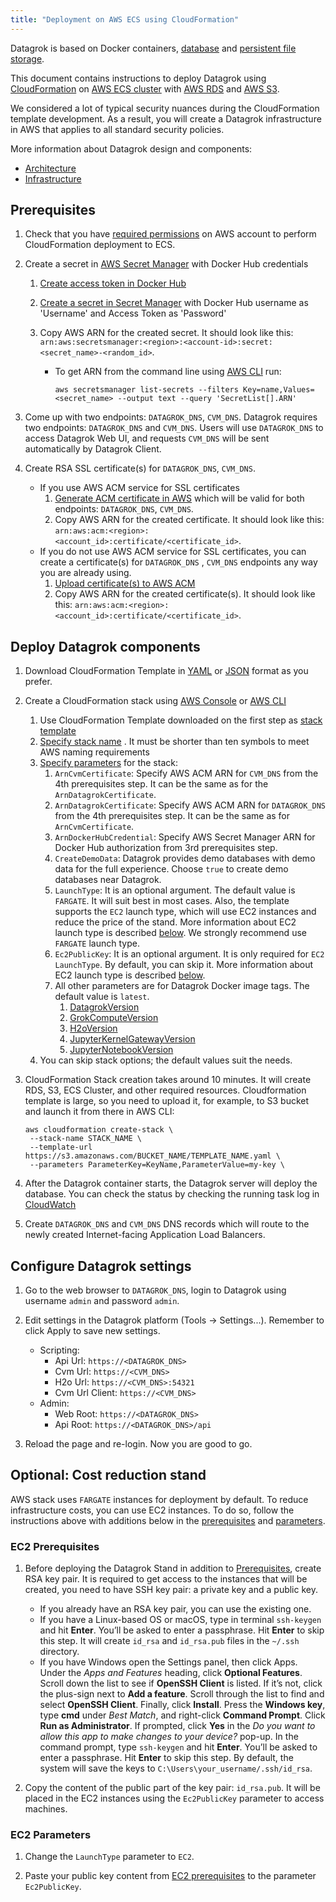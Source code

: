```yaml
---
title: "Deployment on AWS ECS using CloudFormation"
---
```


Datagrok is based on Docker containers, [database](infrastructure.md#database)
and [persistent file storage](infrastructure.md#storage).

This document contains instructions to deploy Datagrok using [CloudFormation](https://aws.amazon.com/cloudformation/)
on [AWS ECS cluster](https://aws.amazon.com/ecs/) with [AWS RDS](https://aws.amazon.com/rds/)
and [AWS S3](https://aws.amazon.com/s3/).

We considered a lot of typical security nuances during the CloudFormation template development. As a result, you will
create a Datagrok infrastructure in AWS that applies to all standard security policies.

More information about Datagrok design and components:

* [Architecture](architecture.md)
* [Infrastructure](infrastructure.md)

## Prerequisites

1. Check that you
   have [required permissions](https://github.com/datagrok-ai/public/blob/master/help/develop/admin/deploy/iam.list)
   on AWS account to perform CloudFormation deployment to ECS.

2. Create a secret in [AWS Secret Manager](https://aws.amazon.com/secrets-manager/) with Docker Hub credentials
   1. [Create access token in Docker Hub](https://docs.docker.com/docker-hub/access-tokens/)
   2. [Create a secret in Secret Manager](https://docs.aws.amazon.com/secretsmanager/latest/userguide/manage_create-basic-secret.html)
      with Docker Hub username as 'Username' and Access Token as 'Password'
   3. Copy AWS ARN for the created secret. It should look like this:
      `arn:aws:secretsmanager:<region>:<account-id>:secret:<secret_name>-<random_id>`.

        * To get ARN from the command line
          using [AWS CLI](https://docs.aws.amazon.com/cli/latest/userguide/getting-started-install.html) run:

          ```shell
          aws secretsmanager list-secrets --filters Key=name,Values=<secret_name> --output text --query 'SecretList[].ARN'
          ```

3. Come up with two endpoints: `DATAGROK_DNS`, `CVM_DNS`. Datagrok requires two endpoints: `DATAGROK_DNS` and `CVM_DNS`.
   Users will use `DATAGROK_DNS` to access Datagrok Web UI, and requests `CVM_DNS` will be sent automatically by
   Datagrok Client.

4. Create RSA SSL certificate(s) for `DATAGROK_DNS`, `CVM_DNS`.

   * If you use AWS ACM service for SSL certificates
       1. [Generate ACM certificate in AWS](https://docs.aws.amazon.com/acm/latest/userguide/gs-acm-request-public.html)
          which will be valid for both endpoints: `DATAGROK_DNS`, `CVM_DNS`.
       2. Copy AWS ARN for the created certificate. It should look like
          this: `arn:aws:acm:<region>:<account_id>:certificate/<certificate_id>`.
   * If you do not use AWS ACM service for SSL certificates, you can create a certificate(s) for `DATAGROK_DNS`
     , `CVM_DNS` endpoints any way you are already using.
       1. [Upload certificate(s) to AWS ACM](https://docs.aws.amazon.com/acm/latest/userguide/import-certificate-api-cli.html)
       2. Copy AWS ARN for the created certificate(s). It should look like
          this: `arn:aws:acm:<region>:<account_id>:certificate/<certificate_id>`.

## Deploy Datagrok components

1. Download CloudFormation
   Template in
   [YAML](https://github.com/datagrok-ai/public/blob/master/help/develop/admin/deploy/cloudformation/cloudformation.yml)
   or
   [JSON](https://github.com/datagrok-ai/public/blob/master/help/develop/admin/deploy/cloudformation/cloudformation.json)
   format as you prefer.

2. Create a CloudFormation stack
   using [AWS Console](https://docs.aws.amazon.com/AWSCloudFormation/latest/UserGuide/cfn-console-create-stack.html)
   or [AWS CLI](https://docs.aws.amazon.com/AWSCloudFormation/latest/UserGuide/using-cfn-cli-creating-stack.html)

   1. Use CloudFormation Template downloaded on the first step
      as [stack template](https://docs.aws.amazon.com/AWSCloudFormation/latest/UserGuide/cfn-using-console-create-stack-template.html)
   2. [Specify stack name](https://docs.aws.amazon.com/AWSCloudFormation/latest/UserGuide/cfn-using-console-create-stack-parameters.html)
      . It must be shorter than ten symbols to meet AWS naming requirements
   3. [Specify parameters](https://docs.aws.amazon.com/AWSCloudFormation/latest/UserGuide/cfn-using-console-create-stack-parameters.html)
      for the stack:
      1. `ArnCvmCertificate`: Specify AWS ACM ARN for `CVM_DNS` from the 4th prerequisites step. It can be the same as
         for the `ArnDatagrokCertificate`.
      2. `ArnDatagrokCertificate`: Specify AWS ACM ARN for `DATAGROK_DNS` from the 4th prerequisites step. It can be
         the same as for `ArnCvmCertificate`.
      3. `ArnDockerHubCredential`: Specify AWS Secret Manager ARN for Docker Hub authorization from 3rd prerequisites
         step.
      4. `CreateDemoData`: Datagrok provides demo databases with demo data for the full experience. Choose `true` to
         create demo databases near Datagrok.
      5. `LaunchType`: It is an optional argument. The default value is `FARGATE`. It will suit best in most cases. Also,
         the template supports the `EC2` launch type, which will use EC2 instances and reduce the price of the stand.
         More information about EC2 launch type is described [below](#optional-cost-reduction-stand). We strongly
         recommend use `FARGATE` launch type.
      6. `Ec2PublicKey`: It is an optional argument. It is only required for `EC2` `LaunchType`. By default, you can
         skip it. More information about EC2 launch type is described [below](#optional-cost-reduction-stand).
      7. All other parameters are for Datagrok Docker image tags. The default value is `latest`.
         1. [DatagrokVersion](https://hub.docker.com/r/datagrok/datagrok)
         2. [GrokComputeVersion](https://hub.docker.com/r/datagrok/grok_connect)
         3. [H2oVersion](https://hub.docker.com/r/datagrok/h2o)
         4. [JupyterKernelGatewayVersion](https://hub.docker.com/r/datagrok/jupyter_kernel_gateway)
         5. [JupyterNotebookVersion](https://hub.docker.com/r/datagrok/jupyter_notebook)
   4. You can skip stack options; the default values suit the needs.

3. CloudFormation Stack creation takes around 10 minutes. It will create RDS, S3, ECS Cluster, and other required
   resources.
   Cloudformation template is large, so you need to upload it, for example, to S3 bucket and launch it from there
   in AWS CLI: 

   ```
   aws cloudformation create-stack \
    --stack-name STACK_NAME \
    --template-url https://s3.amazonaws.com/BUCKET_NAME/TEMPLATE_NAME.yaml \
    --parameters ParameterKey=KeyName,ParameterValue=my-key \
   ```

4. After the Datagrok container starts, the Datagrok server will deploy the database. You can check the status by
   checking the running task log in [CloudWatch](https://aws.amazon.com/cloudwatch/)

5. Create `DATAGROK_DNS` and `CVM_DNS` DNS records which will route to the newly created Internet-facing Application
   Load Balancers.

## Configure Datagrok settings

1. Go to the web browser to `DATAGROK_DNS`, login to Datagrok using username `admin` and password `admin`.
2. Edit settings in the Datagrok platform (Tools -> Settings...). Remember to click Apply to save new settings.

   * Scripting:
     * Api Url: `https://<DATAGROK_DNS>`
     * Cvm Url: `https://<CVM_DNS>`
     * H2o Url: `https://<CVM_DNS>:54321`
     * Cvm Url Client: `https://<CVM_DNS>`
   * Admin:
     * Web Root: `https://<DATAGROK_DNS>`
     * Api Root: `https://<DATAGROK_DNS>/api`

3. Reload the page and re-login. Now you are good to go.

## Optional: Cost reduction stand

AWS stack uses `FARGATE` instances for deployment by default. To reduce
infrastructure costs, you can use EC2 instances. To do so, follow the instructions above with additions below in
the [prerequisites](#ec2-prerequisites) and [parameters](#ec2-parameters).

### EC2 Prerequisites

1. Before deploying the Datagrok Stand in addition to [Prerequisites](#prerequisites), create RSA key pair. It is
   required to get access to the instances that will be created, you need to have SSH key pair: a private key and a
   public key.

     * If you already have an RSA key pair, you can use the existing one.
     * If you have a Linux-based OS or macOS, type in terminal `ssh-keygen` and hit **Enter**.
       You’ll be asked to enter a passphrase. Hit **Enter** to skip this step.
       It will create `id_rsa` and `id_rsa.pub` files in the `~/.ssh` directory.
     * If you have Windows open the Settings panel, then click Apps.
       Under the *Apps and Features* heading, click **Optional Features**.
       Scroll down the list to see if **OpenSSH Client** is listed.
       If it’s not, click the plus-sign next to **Add a feature**.
       Scroll through the list to find and select **OpenSSH Client**. Finally, click **Install**.
       Press the **Windows key**, type **cmd** under *Best Match*, and right-click **Command Prompt**.
       Click **Run as Administrator**.
       If prompted, click **Yes** in the *Do you want to allow this app to make changes to your device?* pop-up.
       In the command prompt, type `ssh-keygen` and hit **Enter**.
       You’ll be asked to enter a passphrase. Hit **Enter** to skip this step.
       By default, the system will save the keys to `C:\Users\your_username/.ssh/id_rsa`.

2. Copy the content of the public part of the key pair: `id_rsa.pub`. It will be placed in the EC2 instances
   using the `Ec2PublicKey` parameter to access machines.

### EC2 Parameters

1. Change the `LaunchType` parameter to `EC2`.

2. Paste your public key content from [EC2 prerequisites](#ec2-prerequisites) to
   the parameter `Ec2PublicKey`.
